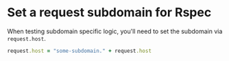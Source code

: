 # Set a request subdomain for Rspec

When testing subdomain specific logic, you'll need to set
the subdomain via `request.host`.

```ruby
request.host = "some-subdomain." + request.host
```
